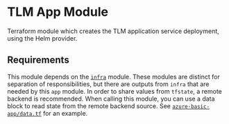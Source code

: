 # TLM App Module

Terraform module which creates the TLM application service deployment, using the Helm provider.

## Requirements

This module depends on the [`infra`](../infra/) module. These modules are distinct for separation of responsibilities, but there are outputs from `infra` that are needed by this `app` module. In order to share values from `tfstate`, a remote backend is recommended. When calling this module, you can use a data block to read state from the remote backend source. See [`azure-basic-app/data.tf`](../../examples/tlm/azure-basic-app/data.tf) for an example.